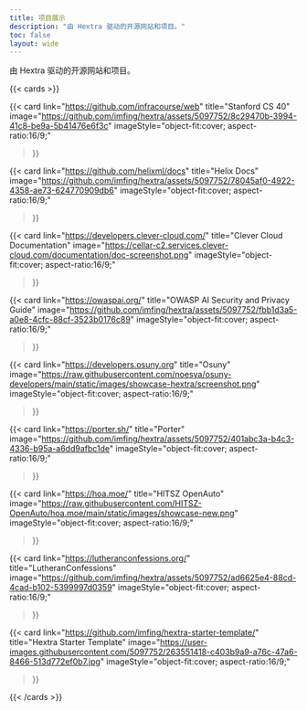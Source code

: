 ```yaml
---
title: 项目展示
description: "由 Hextra 驱动的开源网站和项目。"
toc: false
layout: wide
---
```


<div class="hx-mt-4"></div>

<p class="hx-mb-12 hx-text-center hx-text-lg hx-text-gray-500 dark:hx-text-gray-400">
由 Hextra 驱动的开源网站和项目。
</p>

{{< cards >}}

  {{< card
        link="https://github.com/infracourse/web"
        title="Stanford CS 40"
        image="https://github.com/imfing/hextra/assets/5097752/8c29470b-3994-41c8-be9a-5b41476e6f3c"
        imageStyle="object-fit:cover; aspect-ratio:16/9;"
  >}}

  {{< card
        link="https://github.com/helixml/docs"
        title="Helix Docs"
        image="https://github.com/imfing/hextra/assets/5097752/78045af0-4922-4358-ae73-624770909db6"
        imageStyle="object-fit:cover; aspect-ratio:16/9;"
  >}}

  {{< card
        link="https://developers.clever-cloud.com/"
        title="Clever Cloud Documentation"
        image="https://cellar-c2.services.clever-cloud.com/documentation/doc-screenshot.png" imageStyle="object-fit:cover; aspect-ratio:16/9;"
  >}}

  {{< card
        link="https://owaspai.org/"
        title="OWASP AI Security and Privacy Guide"
        image="https://github.com/imfing/hextra/assets/5097752/fbb1d3a5-a0e8-4cfc-88cf-3523b0176c89"
        imageStyle="object-fit:cover; aspect-ratio:16/9;"
  >}}

  {{< card
        link="https://developers.osuny.org"
        title="Osuny"
        image="https://raw.githubusercontent.com/noesya/osuny-developers/main/static/images/showcase-hextra/screenshot.png"
        imageStyle="object-fit:cover; aspect-ratio:16/9;"
  >}}

  {{< card link="https://porter.sh/"
        title="Porter"
        image="https://github.com/imfing/hextra/assets/5097752/401abc3a-b4c3-4336-b95a-a6dd9afbc1de"
        imageStyle="object-fit:cover; aspect-ratio:16/9;"
  >}}

  {{< card
        link="https://hoa.moe/"
        title="HITSZ OpenAuto"
        image="https://raw.githubusercontent.com/HITSZ-OpenAuto/hoa.moe/main/static/images/showcase-new.png"
        imageStyle="object-fit:cover; aspect-ratio:16/9;" 
  >}}

  {{< card
        link="https://lutheranconfessions.org/"
        title="LutheranConfessions"
        image="https://github.com/imfing/hextra/assets/5097752/ad6625e4-88cd-4cad-b102-5399997d0359"
        imageStyle="object-fit:cover; aspect-ratio:16/9;"
  >}}

  {{< card
        link="https://github.com/imfing/hextra-starter-template/"
        title="Hextra Starter Template"
        image="https://user-images.githubusercontent.com/5097752/263551418-c403b9a9-a76c-47a6-8466-513d772ef0b7.jpg"
        imageStyle="object-fit:cover; aspect-ratio:16/9;"
  >}}

{{< /cards >}}
